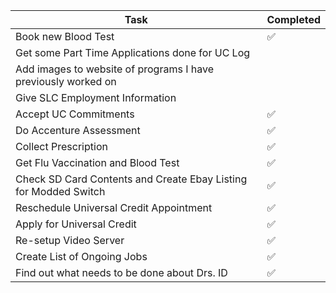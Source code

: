 
| Task                                                             | Completed |
| ---------------------------------------------------------------- | --------- |
| Book new Blood Test                                              | ✅         |
| Get some Part Time Applications done for UC Log                  |           |
| Add images to website of programs I have previously worked on    |           |
| Give SLC Employment Information                                  |           |
| Accept UC Commitments                                            | ✅         |
| Do Accenture Assessment                                          | ✅         |
| Collect Prescription                                             | ✅         |
| Get Flu Vaccination and Blood Test                               | ✅         |
| Check SD Card Contents and Create Ebay Listing for Modded Switch | ✅         |
| Reschedule Universal Credit Appointment                          | ✅         |
| Apply for Universal Credit                                       | ✅         |
| Re-setup Video Server                                            | ✅         |
| Create List of Ongoing Jobs                                      | ✅         |
| Find out what needs to be done about Drs. ID                     | ✅         |
